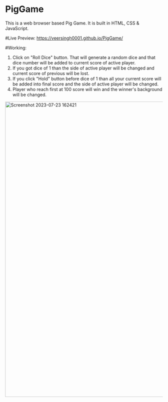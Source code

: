 # PigGame
This is a web browser based Pig Game. It is built in HTML, CSS &amp; JavaScript. 

#Live Preview:
https://veersingh0001.github.io/PigGame/

#Working:

1. Click on "Roll Dice" button. That will generate a random dice and that dice number will be added to current score of active player.
2. If you got dice of 1 than the side of active player will be changed and current score of previous will be lost.
3. If you click "Hold" button before dice of 1 than all your current score will be added into final score and the side of active player will be changed.
4. Player who reach first at 100 score will win and the winner's background will be changed.

<img width="945" alt="Screenshot 2023-07-23 162421" src="https://github.com/VeerSingh0001/PigGame/assets/115876530/7b519b60-7368-42f6-9241-4c8c6c4f35fc">
